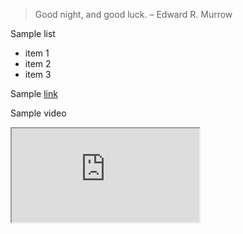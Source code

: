 > Good night, and good luck. – Edward R. Murrow

Sample list
- item 1
- item 2
- item 3

Sample [link][link]

[link]: https://google.com

Sample video

<iframe src="https://www.youtube-nocookie.com/embed/CfUGjK6gGgs"></iframe>
